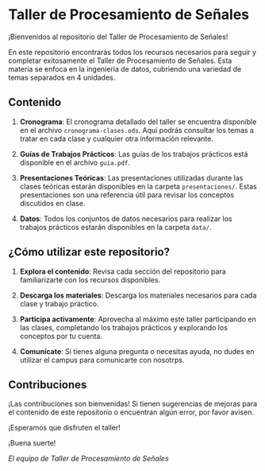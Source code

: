 # Taller de Procesamiento de Señales

¡Bienvenidos al repositorio del Taller de Procesamiento de Señales!

En este repositorio encontrarás todos los recursos necesarios para seguir y completar exitosamente el Taller de Procesamiento de Señales. Esta materia se enfoca en la ingeniería de datos, cubriendo una variedad de temas separados en 4 unidades.

## Contenido

1. **Cronograma**: El cronograma detallado del taller se encuentra disponible en el archivo `cronograma-clases.ods`. Aquí podrás consultar los temas a tratar en cada clase y cualquier otra información relevante.

2. **Guías de Trabajos Prácticos**: Las guías de los trabajos prácticos está disponible en el archivo `guia.pdf`. 

3. **Presentaciones Teóricas**: Las presentaciones utilizadas durante las clases teóricas estarán disponibles en la carpeta `presentaciones/`. Estas presentaciones son una referencia útil para revisar los conceptos discutidos en clase.

4. **Datos**: Todos los conjuntos de datos necesarios para realizar los trabajos prácticos estarán disponibles en la carpeta `data/`. 

## ¿Cómo utilizar este repositorio?

1. **Explora el contenido**: Revisa cada sección del repositorio para familiarizarte con los recursos disponibles.

2. **Descarga los materiales**: Descarga los materiales necesarios para cada clase y trabajo práctico.

3. **Participa activamente**: Aprovecha al máximo este taller participando en las clases, completando los trabajos prácticos y explorando los conceptos por tu cuenta.

4. **Comunícate**: Si tienes alguna pregunta o necesitas ayuda, no dudes en utilizar el campus para comunicarte con nosotrps.

## Contribuciones

¡Las contribuciones son bienvenidas! Si tienen sugerencias de mejoras para el contenido de este repositorio o encuentran algún error, por favor avisen.

¡Esperamos que disfruten el taller!

¡Buena suerte!

*El equipo de Taller de Procesamiento de Señales*
